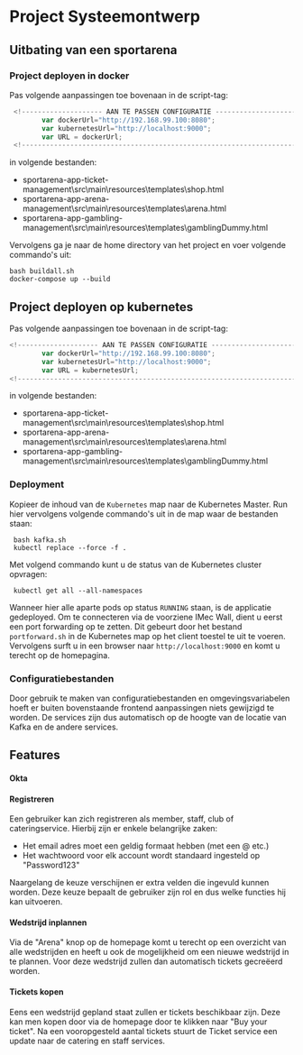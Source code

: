 # Project Systeemontwerp

## Uitbating van een sportarena

### Project deployen in docker

Pas volgende aanpassingen toe bovenaan in de script-tag:
``` javascript
 <!-------------------- AAN TE PASSEN CONFIGURATIE -------------------------->
		var dockerUrl="http://192.168.99.100:8080";
		var kubernetesUrl="http://localhost:9000";
		var URL = dockerUrl;
 <!-------------------------------------------------------------------------->
```  	

in volgende bestanden:

- sportarena-app-ticket-management\src\main\resources\templates\shop.html
- sportarena-app-arena-management\src\main\resources\templates\arena.html
- sportarena-app-gambling-management\src\main\resources\templates\gamblingDummy.html
 
 Vervolgens ga je naar de home directory van het project en voer volgende commando's uit:
```  
bash buildall.sh  
docker-compose up --build  
```  



##  Project deployen op kubernetes
Pas volgende aanpassingen toe bovenaan in de script-tag:
```javascript
<!-------------------- AAN TE PASSEN CONFIGURATIE -------------------------->
		var dockerUrl="http://192.168.99.100:8080";
		var kubernetesUrl="http://localhost:9000";
		var URL = kubernetesUrl;
<!-------------------------------------------------------------------------->
```		

in volgende bestanden:

- sportarena-app-ticket-management\src\main\resources\templates\shop.html
- sportarena-app-arena-management\src\main\resources\templates\arena.html
- sportarena-app-gambling-management\src\main\resources\templates\gamblingDummy.html

 ### Deployment
 Kopieer de inhoud van de `Kubernetes` map naar de Kubernetes Master. Run hier vervolgens volgende commando's uit in de map waar de bestanden staan:
 ````
  bash kafka.sh
  kubectl replace --force -f .
 ````
 Met volgend commando kunt u de status van de Kubernetes cluster opvragen:
 ````
  kubectl get all --all-namespaces
 ````
 Wanneer hier alle aparte pods op status `RUNNING` staan, is de applicatie gedeployed. Om te connecteren via de voorziene IMec Wall, dient u eerst een port forwarding op te zetten. Dit gebeurt door het bestand `portforward.sh` in de Kubernetes map op het client toestel te uit te voeren. Vervolgens surft u in een browser naar `http://localhost:9000` en komt u terecht op de homepagina.

 ### Configuratiebestanden
 Door gebruik te maken van configuratiebestanden en omgevingsvariabelen hoeft er buiten bovenstaande frontend aanpassingen niets gewijzigd te worden. De services zijn dus automatisch op de hoogte van de locatie van Kafka en de andere services.

## **Features**

 #### Okta

 #### Registreren
 Een gebruiker kan zich registreren als member, staff, club of cateringservice. 
Hierbij zijn er enkele belangrijke zaken:

- Het email adres moet een geldig formaat hebben (met een @ etc.)
- Het wachtwoord voor elk account wordt standaard ingesteld op "Password123"

Naargelang de keuze verschijnen er extra velden die ingevuld kunnen worden. Deze keuze bepaalt de gebruiker zijn rol en dus welke functies hij kan uitvoeren.


#### Wedstrijd inplannen
Via de "Arena" knop op de homepage komt u terecht op een overzicht van alle wedstrijden en heeft u ook de mogelijkheid om een nieuwe wedstrijd in te plannen. Voor deze wedstrijd zullen dan automatisch tickets gecreëerd worden.

#### Tickets kopen
Eens een wedstrijd gepland staat zullen er tickets beschikbaar zijn. Deze kan men kopen door via de homepage door te klikken naar "Buy your ticket".
Na een vooropgesteld aantal tickets stuurt de Ticket service een update naar de catering en staff services.
